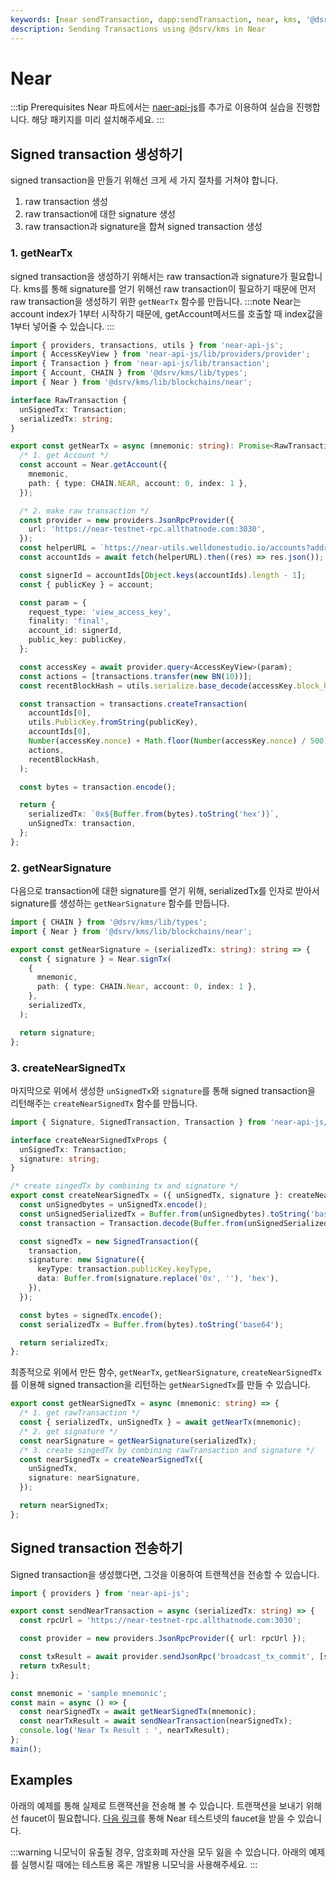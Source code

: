 ```yaml
---
keywords: [near sendTransaction, dapp:sendTransaction, near, kms, '@dsrv/kms']
description: Sending Transactions using @dsrv/kms in Near
---
```


# Near

:::tip Prerequisites
Near 파트에서는 [naer-api-js](https://near.github.io/near-api-js/)를 추가로 이용하여 실습을 진행합니다. 해당 패키지를 미리 설치해주세요.
:::

## Signed transaction 생성하기

signed transaction을 만들기 위해선 크게 세 가지 절차를 거쳐야 합니다.

1. raw transaction 생성
2. raw transaction에 대한 signature 생성
3. raw transaction과 signature을 합쳐 signed transaction 생성

### 1. getNearTx

signed transaction을 생성하기 위해서는 raw transaction과 signature가 필요합니다. kms를 통해 signature를 얻기 위해선 raw transaction이 필요하기 때문에 먼저 raw transaction을 생성하기 위한 `getNearTx` 함수를 만듭니다.
:::note
Near는 account index가 1부터 시작하기 때문에, getAccount메서드를 호출할 때 index값을 1부터 넣어줄 수 있습니다.
:::

```typescript title="getNearTx.ts"
import { providers, transactions, utils } from 'near-api-js';
import { AccessKeyView } from 'near-api-js/lib/providers/provider';
import { Transaction } from 'near-api-js/lib/transaction';
import { Account, CHAIN } from '@dsrv/kms/lib/types';
import { Near } from '@dsrv/kms/lib/blockchains/near';

interface RawTransaction {
  unSignedTx: Transaction;
  serializedTx: string;
}

export const getNearTx = async (mnemonic: string): Promise<RawTransaction> => {
  /* 1. get Account */
  const account = Near.getAccount({
    mnemonic,
    path: { type: CHAIN.NEAR, account: 0, index: 1 },
  });

  /* 2. make raw transaction */
  const provider = new providers.JsonRpcProvider({
    url: 'https://near-testnet-rpc.allthatnode.com:3030',
  });
  const helperURL = `https://near-utils.welldonestudio.io/accounts?address=${account.address}`;
  const accountIds = await fetch(helperURL).then((res) => res.json());

  const signerId = accountIds[Object.keys(accountIds).length - 1];
  const { publicKey } = account;

  const param = {
    request_type: 'view_access_key',
    finality: 'final',
    account_id: signerId,
    public_key: publicKey,
  };

  const accessKey = await provider.query<AccessKeyView>(param);
  const actions = [transactions.transfer(new BN(10))];
  const recentBlockHash = utils.serialize.base_decode(accessKey.block_hash);

  const transaction = transactions.createTransaction(
    accountIds[0],
    utils.PublicKey.fromString(publicKey),
    accountIds[0],
    Number(accessKey.nonce) + Math.floor(Number(accessKey.nonce) / 500),
    actions,
    recentBlockHash,
  );

  const bytes = transaction.encode();

  return {
    serializedTx: `0x${Buffer.from(bytes).toString('hex')}`,
    unSignedTx: transaction,
  };
};
```

### 2. getNearSignature

다음으로 transaction에 대한 signature를 얻기 위해, serializedTx를 인자로 받아서 signature를 생성하는 `getNearSignature` 함수를 만듭니다.

```typescript title="getNearSignature.ts"
import { CHAIN } from '@dsrv/kms/lib/types';
import { Near } from '@dsrv/kms/lib/blockchains/near';

export const getNearSignature = (serializedTx: string): string => {
  const { signature } = Near.signTx(
    {
      mnemonic,
      path: { type: CHAIN.Near, account: 0, index: 1 },
    },
    serializedTx,
  );

  return signature;
};
```

### 3. createNearSignedTx

마지막으로 위에서 생성한 `unSignedTx`와 `signature`를 통해 signed transaction을 리턴해주는 `createNearSignedTx` 함수를 만듭니다.

```typescript title="createNearSignedTx.ts"
import { Signature, SignedTransaction, Transaction } from 'near-api-js/lib/transaction';

interface createNearSignedTxProps {
  unSignedTx: Transaction;
  signature: string;
}

/* create singedTx by combining tx and signature */
export const createNearSignedTx = ({ unSignedTx, signature }: createNearSignedTxProps): string => {
  const unSignedbytes = unSignedTx.encode();
  const unSignedSerializedTx = Buffer.from(unSignedbytes).toString('base64');
  const transaction = Transaction.decode(Buffer.from(unSignedSerializedTx, 'base64'));

  const signedTx = new SignedTransaction({
    transaction,
    signature: new Signature({
      keyType: transaction.publicKey.keyType,
      data: Buffer.from(signature.replace('0x', ''), 'hex'),
    }),
  });

  const bytes = signedTx.encode();
  const serializedTx = Buffer.from(bytes).toString('base64');

  return serializedTx;
};
```

최종적으로 위에서 만든 함수, `getNearTx`, `getNearSignature`, `createNearSignedTx` 를 이용해 signed transaction을 리턴하는 `getNearSignedTx`를 만들 수 있습니다.

```typescript title="getNearSignedTx.ts"
export const getNearSignedTx = async (mnemonic: string) => {
  /* 1. get rawTransaction */
  const { serializedTx, unSignedTx } = await getNearTx(mnemonic);
  /* 2. get signature */
  const nearSignature = getNearSignature(serializedTx);
  /* 3. create singedTx by combining rawTransaction and signature */
  const nearSignedTx = createNearSignedTx({
    unSignedTx,
    signature: nearSignature,
  });

  return nearSignedTx;
};
```

## Signed transaction 전송하기

Signed transaction을 생성했다면, 그것을 이용하여 트랜젝션을 전송할 수 있습니다.

```typescript title="sendNearTransaction.ts"
import { providers } from 'near-api-js';

export const sendNearTransaction = async (serializedTx: string) => {
  const rpcUrl = 'https://near-testnet-rpc.allthatnode.com:3030';

  const provider = new providers.JsonRpcProvider({ url: rpcUrl });

  const txResult = await provider.sendJsonRpc('broadcast_tx_commit', [serializedTx]);
  return txResult;
};
```

```typescript title="main.ts"
const mnemonic = 'sample mnemonic';
const main = async () => {
  const nearSignedTx = await getNearSignedTx(mnemonic);
  const nearTxResult = await sendNearTransaction(nearSignedTx);
  console.log('Near Tx Result : ', nearTxResult);
};
main();
```

## Examples

아래의 예제를 통해 실제로 트랜잭션을 전송해 볼 수 있습니다. 트랜잭션을 보내기 위해선 faucet이 필요합니다. [다음 링크](https://www.allthatnode.com/faucet/near.dsrv)를 통해 Near 테스트넷의 faucet을 받을 수 있습니다.

:::warning
니모닉이 유출될 경우, 암호화폐 자산을 모두 잃을 수 있습니다. 아래의 예제를 실행시킬 때에는 테스트용 혹은 개발용 니모닉을 사용해주세요.
:::
